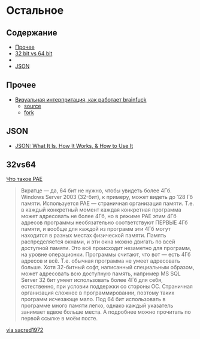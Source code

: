 # Остальное

## Содержание
* [Прочее](#Прочее)
* [32 bit vs 64 bit](#32vs64)
* []()
* [JSON](#json)

## Прочее

* [Визуальная интерпритация, как работает brainfuck](http://cciollaro.github.io/brainy/)
    * [source](https://github.com/cciollaro/brainy)
    * [fork](https://github.com/littleguga/brainy)

## JSON
* [JSON: What It Is, How It Works, & How to Use It](http://www.copterlabs.com/json-what-it-is-how-it-works-how-to-use-it/)


## 32vs64

[Что такое PAE](https://ru.wikipedia.org/wiki/PAE)

> Вкратце — да, 64 бит не нужно, чтобы увидеть более 4Гб. Windows Server 2003 (32-бит), к примеру, может видеть до 128 Гб памяти. Используется PAE — страничная организация памяти. Т.е. в каждый конкретный момент каждая конкретная программа может адресовать не более 4Гб, но в режиме PAE этим 4Гб адресов программы необязательно соответствуют ПЕРВЫЕ 4Гб памяти, и вообще для каждой из программ эти 4Гб могут находится в разных местах физической памяти. Память распределяется окнами, и эти окна можно двигать по всей доступной памяти. Это всё происходит незаметно для программ, на уровне операционки. Программы считают, что вот — есть 4Гб адресов и всё. Т.е. обычная программа не умеет адресовать больше. Хотя 32-битный софт, написанный специальным образом, может адресовать всю доступную память, например MS SQL Server 32 бит умеет использовать более 4Гб для себя, естественно, при условии поддержки со стороны ОС. Страничная организация сложнее в программировании, поэтому таких программ исчезающе мало. Под 64 бит использовать в программе много памяти легко, однако каждый указатель занимает вдвое больше места. А подробнее можно прочитать по первой ссылке в моём посте.

[via sacred1972](https://geektimes.ru/post/202406/#comment_6991764)

